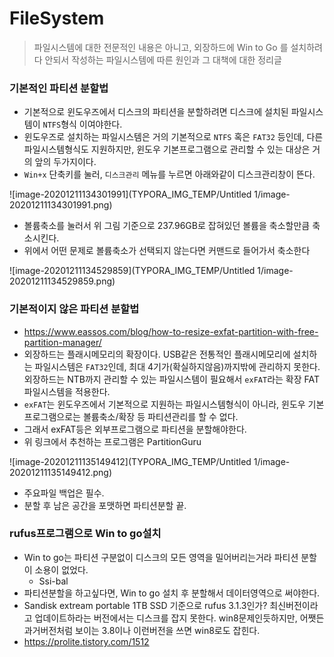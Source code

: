 # FileSystem

> 파일시스템에 대한 전문적인 내용은 아니고, 외장하드에 Win to Go 를 설치하려다 안되서 작성하는 파일시스템에 따른 원인과 그 대책에 대한 정리글



### 기본적인 파티션 분할법

* 기본적으로 윈도우즈에서 디스크의 파티션을 분할하려면 디스크에 설치된 파일시스템이 `NTFS`형식 이여야한다.
* 윈도우즈로 설치하는 파일시스템은 거의 기본적으로 `NTFS` 혹은 `FAT32` 등인데, 다른 파일시스템형식도 지원하지만, 윈도우 기본프로그램으로 관리할 수 있는 대상은 거의 앞의 두가지이다.
* `Win+x` 단축키를 눌러, `디스크관리` 메뉴를 누르면 아래와같이 디스크관리창이 뜬다.

![image-20201211134301991](TYPORA_IMG_TEMP/Untitled 1/image-20201211134301991.png)

* 볼륨축소를 눌러서 위 그림 기준으로 237.96GB로 잡혀있던 볼륨을 축소할만큼 축소시킨다.
* 위에서 어떤 문제로 볼륨축소가 선택되지 않는다면 커맨드로 들어가서 축소한다

![image-20201211134529859](TYPORA_IMG_TEMP/Untitled 1/image-20201211134529859.png)



### 기본적이지 않은 파티션 분할법

* https://www.eassos.com/blog/how-to-resize-exfat-partition-with-free-partition-manager/
* 외장하드는 플래시메모리의 확장이다. USB같은 전통적인 플래시메모리에 설치하는 파일시스템은 `FAT32`인데, 최대 4기가(확실하지않음)까지밖에 관리하지 못한다. 외장하드는 NTB까지 관리할 수 있는 파일시스템이 필요해서 `exFAT`라는 확장 FAT 파일시스템을 적용한다.
* `exFAT`는 윈도우즈에서 기본적으로 지원하는 파일시스템형식이 아니라, 윈도우 기본프로그램으로는 볼륨축소/확장 등 파티션관리를 할 수 없다.
* 그래서 exFAT등은 외부프로그램으로 파티션을 분할해야한다.
* 위 링크에서 추천하는 프로그램은 PartitionGuru

![image-20201211135149412](TYPORA_IMG_TEMP/Untitled 1/image-20201211135149412.png)

* 주요파일 백업은 필수.
* 분할 후 남은 공간을 포맷하면 파티션분할 끝.



### rufus프로그램으로 Win to go설치

* Win to go는 파티션 구분없이 디스크의 모든 영역을 밀어버리는거라 파티션 분할이 소용이 없었다.
  * Ssi-bal
* 파티션분할을 하고싶다면, Win to go 설치 후 분할해서 데이터영역으로 써야한다.
* Sandisk extream portable 1TB SSD 기준으로 rufus 3.1.3인가? 최신버전이라고 업데이트하라는 버전에서는 디스크를 잡지 못한다. win8문제인듯하지만, 어쨋든 과거버전처럼 보이는 3.8이나 이런버전을 쓰면 win8로도 잡힌다.
* https://prolite.tistory.com/1512